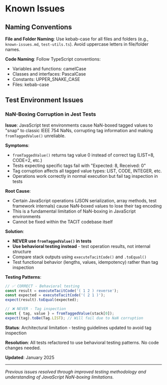 # Known Issues

## Naming Conventions

**File and Folder Naming**: Use kebab-case for all files and folders (e.g., `known-issues.md`, `test-utils.ts`). Avoid uppercase letters in file/folder names.

**Code Naming**: Follow TypeScript conventions:
- Variables and functions: camelCase
- Classes and interfaces: PascalCase  
- Constants: UPPER_SNAKE_CASE
- Files: kebab-case

## Test Environment Issues

### NaN-Boxing Corruption in Jest Tests

**Issue**: JavaScript test environments cause NaN-boxed tagged values to "snap" to classic IEEE 754 NaNs, corrupting tag information and making `fromTaggedValue()` unreliable.

**Symptoms**:
- `fromTaggedValue()` returns tag value 0 instead of correct tag (LIST=8, CODE=2, etc.)
- Tests expecting specific tags fail with "Expected: 8, Received: 0"
- Tag corruption affects all tagged value types: LIST, CODE, INTEGER, etc.
- Operations work correctly in normal execution but fail tag inspection in tests

**Root Cause**: 
- Certain JavaScript operations (JSON serialization, array methods, test framework internals) cause NaN-boxed values to lose their tag encoding
- This is a fundamental limitation of NaN-boxing in JavaScript environments
- Cannot be fixed within the TACIT codebase itself

**Solution**: 
- **NEVER use `fromTaggedValue()` in tests**
- **Use behavioral testing instead** - test operation results, not internal structure
- Compare stack outputs using `executeTacitCode()` and `.toEqual()`
- Test functional behavior (lengths, values, idempotency) rather than tag inspection

**Testing Patterns**:
```typescript
// ✅ CORRECT - Behavioral testing
const result = executeTacitCode('( 1 2 ) reverse');
const expected = executeTacitCode('( 2 1 )');
expect(result).toEqual(expected);

// ❌ NEVER - Tag inspection 
const { tag, value } = fromTaggedValue(stack[0]);
expect(tag).toBe(Tag.LIST); // Will fail due to NaN corruption
```

**Status**: Architectural limitation - testing guidelines updated to avoid tag inspection

**Resolution**: All tests refactored to use behavioral testing patterns. No code changes needed.

**Updated**: January 2025

---

*Previous issues resolved through improved testing methodology and understanding of JavaScript NaN-boxing limitations.*